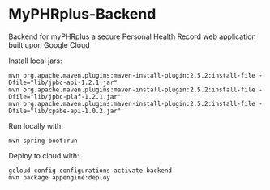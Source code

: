 # MyPHRplus-Backend

Backend for myPHRplus a secure Personal Health Record web application built upon Google Cloud

Install local jars:
```
mvn org.apache.maven.plugins:maven-install-plugin:2.5.2:install-file -Dfile="lib/jpbc-api-1.2.1.jar"
mvn org.apache.maven.plugins:maven-install-plugin:2.5.2:install-file -Dfile="lib/jpbc-plaf-1.2.1.jar"
mvn org.apache.maven.plugins:maven-install-plugin:2.5.2:install-file -Dfile="lib/cpabe-api-1.0.2.jar"
```

Run locally with: 
```
mvn spring-boot:run
```

Deploy to cloud with:
```
gcloud config configurations activate backend
mvn package appengine:deploy
```